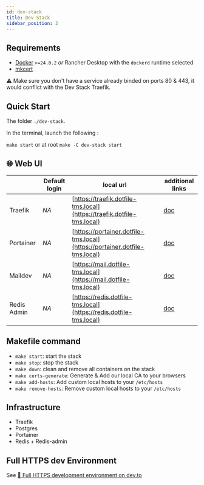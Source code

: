 ```yaml
---
id: dev-stack
title: Dev Stack
sidebar_position: 2
---
```


## Requirements

- [Docker](docker.md) `>=24.0.2` _or_ Rancher Desktop with the `dockerd` runtime selected
- [mkcert](https://github.com/FiloSottile/mkcert)

⚠️ Make sure you don't have a service already binded on ports 80 & 443, it would conflict with the Dev Stack Traefik.

## Quick Start

The folder `./dev-stack`.

In the terminal, launch the following :

`make start` or at root `make -C dev-stack start`

## 🌐 Web UI

|             | Default login | local url                                                                  | additional links                                                     |
| ----------- | ------------- | -------------------------------------------------------------------------- | -------------------------------------------------------------------- |
| Traefik     | _NA_          | [https://traefik.dotfile-tms.local](https://traefik.dotfile-tms.local)     | [doc](https://doc.traefik.io/traefik/)                               |
| Portainer   | _NA_          | [https://portainer.dotfile-tms.local](https://portainer.dotfile-tms.local) | [doc](https://docs.portainer.io/v/ce-2.11/)                          |
| Maildev     | _NA_          | [https://mail.dotfile-tms.local](https://mail.dotfile-tms.local)           | [doc](https://github.com/maildev/maildev#maildev)                    |
| Redis Admin | _NA_          | [https://redis.dotfile-tms.local](https://redis.dotfile-tms.local)         | [doc](https://github.com/ErikDubbelboer/phpRedisAdmin#phpredisadmin) |

## Makefile command

- `make start`: start the stack
- `make stop`: stop the stack
- `make down`: clean and remove all containers on the stack
- `make certs-generate`: Generate & Add our local CA to your browsers
- `make add-hosts`: Add custom local hosts to your `/etc/hosts`
- `make remove-hosts`: Remove custom local hosts to your `/etc/hosts`

## Infrastructure

- Traefik
- Postgres
- Portainer
- Redis + Redis-admin

## Full HTTPS dev Environment

See [🔐 Full HTTPS development environment on dev.to](https://dev.to/nightbr/full-https-ssl-development-environment-4dam)
